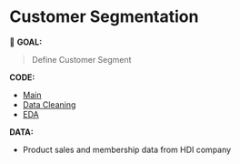 # Customer Segmentation

:round_pushpin: **GOAL:**
> Define Customer Segment

**CODE:** 
- [Main](./main.ipynb)
- [Data Cleaning](./clean_jason.ipynb)
- [EDA](./eda.ipynb)

**DATA:**  
- Product sales and membership data from HDI company
